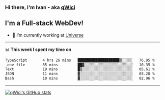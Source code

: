 ### Hi there, I'm Ivan - aka [qWici][website]

## I'm a Full-stack WebDev!
- 🔭 I’m currently working at [Universe][universe]

---

📊 **This week I spent my time on**
<!--START_SECTION:waka-->

```txt
TypeScript       4 hrs 26 mins   ███████████████████▒░░░░░   76.95 %
.env file        35 mins         ██▓░░░░░░░░░░░░░░░░░░░░░░   10.35 %
Text             19 mins         █▒░░░░░░░░░░░░░░░░░░░░░░░   05.61 %
JSON             11 mins         ▓░░░░░░░░░░░░░░░░░░░░░░░░   03.20 %
Bash             10 mins         ▓░░░░░░░░░░░░░░░░░░░░░░░░   02.96 %
```

<!--END_SECTION:waka-->

---

[![qWici's GitHub stats](https://github-readme-stats.vercel.app/api?username=qWici)](https://github.com/qWici/github-readme-stats)

[website]: https://devkucher.com
[twitter]: https://twitter.com/KucherDev
[linkedin]: https://www.linkedin.com/in/ivankucher
[universe]: https://universeapps.limited
